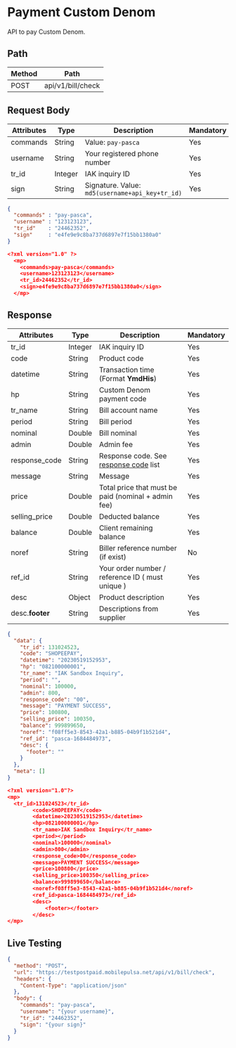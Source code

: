 # Payment Custom Denom

API to pay Custom Denom.

## Path

Method | Path 
---------|----------
 POST | api/v1/bill/check

## Request Body

<!-- title: Request Attributes -->
Attributes | Type | Description | Mandatory
---------|----------|---------|----------
commands | String | Value: `pay-pasca` | Yes
username | String | Your registered phone number | Yes
tr_id | Integer | IAK inquiry ID | Yes
sign | String | Signature. Value: `md5(username+api_key+tr_id)` | Yes

<!--
type: tab
title: JSON
-->

```json
{
  "commands" : "pay-pasca",
  "username" : "123123123", 
  "tr_id"    : "24462352",
  "sign"     : "e4fe9e9c8ba737d6897e7f15bb1380a0"
}
```

<!--
type: tab
title: XML
-->

```json
<?xml version="1.0" ?>
  <mp>
    <commands>pay-pasca</commands>
    <username>123123123</username>
    <tr_id>24462352</tr_id>
    <sign>e4fe9e9c8ba737d6897e7f15bb1380a0</sign>
  </mp>
```
<!-- type: tab-end -->

## Response

<!-- title: Response Attributes -->
Attributes | Type | Description | Mandatory
---------|----------|---------|----------
tr_id | Integer | IAK inquiry ID | Yes
code | String | Product code | Yes
datetime | String | Transaction time (Format **YmdHis**) | Yes 
hp | String | Custom Denom payment code | Yes
tr_name | String | Bill account name | Yes
period | String | Bill period | Yes
nominal | Double | Bill nominal | Yes
admin | Double | Admin fee | Yes
response_code | String | Response code. See [response code](../../../response-code.md) list | Yes
message | String | Message | Yes
price | Double | Total price that must be paid (nominal + admin fee) | Yes
selling_price | Double | Deducted balance | Yes
balance | Double | Client remaining balance | Yes
noref | String | Biller reference number (if exist) | No
ref_id | String | Your order number / reference ID ( must unique ) | Yes
desc | Object | Product description | Yes
desc.**footer** | String | Descriptions from supplier | Yes

<!--
type: tab
title: JSON
-->

```json
{
  "data": {
    "tr_id": 131024523,
    "code": "SHOPEEPAY",
    "datetime": "20230519152953",
    "hp": "082100000001",
    "tr_name": "IAK Sandbox Inquiry",
    "period": "",
    "nominal": 100000,
    "admin": 800,
    "response_code": "00",
    "message": "PAYMENT SUCCESS",
    "price": 100800,
    "selling_price": 100350,
    "balance": 999899650,
    "noref": "f08ff5e3-8543-42a1-b885-04b9f1b521d4",
    "ref_id": "pasca-1684484973",
    "desc": {
      "footer": ""
    }
  },
  "meta": []
}
```

<!--
type: tab
title: XML
-->

```json
<?xml version="1.0"?>
<mp>
  <tr_id>131024523</tr_id>
		<code>SHOPEEPAY</code>
		<datetime>20230519152953</datetime>
		<hp>082100000001</hp>
		<tr_name>IAK Sandbox Inquiry</tr_name>
		<period></period>
		<nominal>100000</nominal>
		<admin>800</admin>
		<response_code>00</response_code>
		<message>PAYMENT SUCCESS</message>
		<price>100800</price>
		<selling_price>100350</selling_price>
		<balance>999899650</balance>
		<noref>f08ff5e3-8543-42a1-b885-04b9f1b521d4</noref>
		<ref_id>pasca-1684484973</ref_id>
		<desc>
			<footer></footer>
		</desc>
</mp>
```
<!-- type: tab-end -->

## Live Testing

```json http
{
  "method": "POST",
  "url": "https://testpostpaid.mobilepulsa.net/api/v1/bill/check",
  "headers": {
    "Content-Type": "application/json"
  },
  "body": {
    "commands": "pay-pasca",
    "username": "{your username}",
    "tr_id": "24462352",
    "sign": "{your sign}"
  }
}
```
